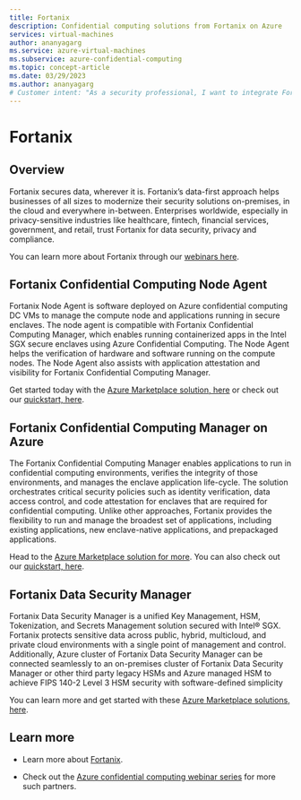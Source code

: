 ```yaml
---
title: Fortanix
description: Confidential computing solutions from Fortanix on Azure
services: virtual-machines
author: ananyagarg
ms.service: azure-virtual-machines
ms.subservice: azure-confidential-computing
ms.topic: concept-article
ms.date: 03/29/2023
ms.author: ananyagarg
# Customer intent: "As a security professional, I want to integrate Fortanix's confidential computing solutions with our Azure environment, so that I can ensure the security, privacy, and compliance of sensitive data across multiple platforms."
---
```


# Fortanix

## Overview

Fortanix secures data, wherever it is. Fortanix’s data-first approach helps businesses of all sizes to modernize their security solutions on-premises, in the cloud and everywhere in-between. Enterprises worldwide, especially in privacy-sensitive industries like healthcare, fintech, financial services, government, and retail, trust Fortanix for data security, privacy and compliance.


You can learn more about Fortanix through our [webinars here](https://vshow.on24.com/vshow/Azure_Confidential/exhibits/Fortanix_Inc).

## Fortanix Confidential Computing Node Agent

Fortanix Node Agent is software deployed on Azure confidential computing DC VMs  to manage the compute node and applications running in secure enclaves. The node agent is compatible with Fortanix Confidential Computing Manager, which enables running containerized apps in the Intel SGX secure enclaves using Azure Confidential Computing. The Node Agent helps the verification of hardware and software running on the compute nodes. The Node Agent also assists with application attestation and visibility for Fortanix Confidential Computing Manager.

Get started today with the [Azure Marketplace solution, here](https://azuremarketplace.microsoft.com/en-us/marketplace/apps/fortanix.rte_node_agent?tab=Overview) or check out our [quickstart, here](../how-to-fortanix-confidential-computing-manager-node-agent.md).

## Fortanix Confidential Computing Manager on Azure
The Fortanix Confidential Computing Manager enables applications to run in confidential computing environments, verifies the integrity of those environments, and manages the enclave application life-cycle. The solution orchestrates critical security policies such as identity verification, data access control, and code attestation for enclaves that are required for confidential computing. Unlike other approaches, Fortanix provides the flexibility to run and manage the broadest set of applications, including existing applications, new enclave-native applications, and prepackaged applications. 

Head to the [Azure Marketplace solution for more](https://azuremarketplace.microsoft.com/en-us/marketplace/apps/fortanix.em_managed?tab=Overview). You can also check out our [quickstart, here](../how-to-fortanix-confidential-computing-manager.md).

## Fortanix Data Security Manager
Fortanix Data Security Manager is a unified Key Management, HSM, Tokenization, and Secrets Management solution secured with Intel® SGX. Fortanix protects sensitive data across public, hybrid, multicloud, and private cloud environments with a single point of management and control. Additionally, Azure cluster of Fortanix Data Security Manager can be connected seamlessly to an on-premises cluster of Fortanix Data Security Manager or other third party legacy HSMs and Azure managed HSM to achieve FIPS 140-2 Level 3 HSM security with software-defined simplicity

You can learn more and get started with these [Azure Marketplace solutions, here](https://azuremarketplace.microsoft.com/en-us/marketplace/apps/fortanix.fortanix-sdkms-sgx?tab=Overview). 



## Learn more

- Learn more about [Fortanix](https://www.fortanix.com/).

- Check out the [Azure confidential computing webinar series](https://vshow.on24.com/vshow/Azure_Confidential/exhibits/Home) for more such partners.
